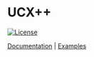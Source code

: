 # UCX++

[![License](https://img.shields.io/badge/License-Apache_2.0-blue.svg)](https://opensource.org/licenses/Apache-2.0)

[Documentation](https://liuhaohua.com/ucxpp/) | [Examples](https://liuhaohua.com/ucxpp/examples.html)